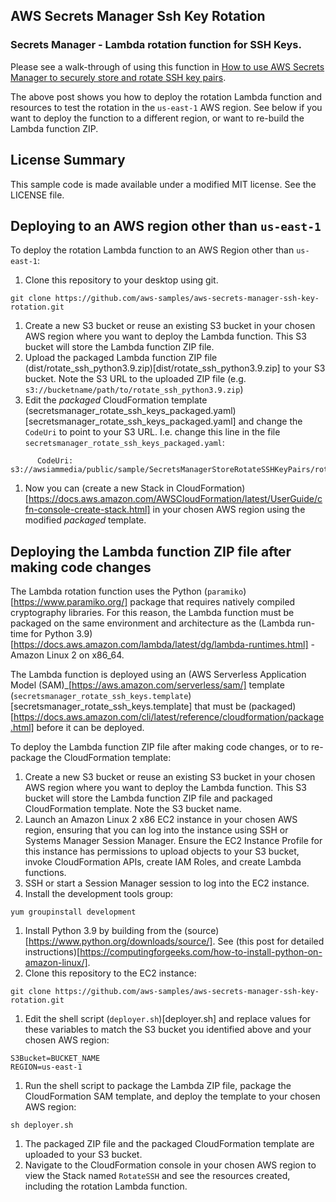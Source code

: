 ## AWS Secrets Manager Ssh Key Rotation

### Secrets Manager - Lambda rotation function for SSH Keys.
Please see a walk-through of using this function in [How to use AWS Secrets Manager to securely store and rotate SSH key pairs](https://aws.amazon.com/blogs/security/how-to-use-aws-secrets-manager-securely-store-rotate-ssh-key-pairs/).

The above post shows you how to deploy the rotation Lambda function and resources to test the rotation in the ``us-east-1`` AWS region. See below if you want to deploy the function to a different region, or want to re-build the Lambda function ZIP.

## License Summary

This sample code is made available under a modified MIT license. See the LICENSE file.


## Deploying to an AWS region other than ``us-east-1``
To deploy the rotation Lambda function to an AWS Region other than ``us-east-1``:

1. Clone this repository to your desktop using git.
```
git clone https://github.com/aws-samples/aws-secrets-manager-ssh-key-rotation.git
```
1. Create a new S3 bucket or reuse an existing S3 bucket in your chosen AWS region where you want to deploy the Lambda function. This S3 bucket will store the Lambda function ZIP file.
1. Upload the packaged Lambda function ZIP file (dist/rotate_ssh_python3.9.zip)[dist/rotate_ssh_python3.9.zip] to your S3 bucket. Note the S3 URL to the uploaded ZIP file (e.g. ``s3://bucketname/path/to/rotate_ssh_python3.9.zip``)
1. Edit the *packaged* CloudFormation template (secretsmanager_rotate_ssh_keys_packaged.yaml)[secretsmanager_rotate_ssh_keys_packaged.yaml] and change the ``CodeUri`` to point to your S3 URL. I.e. change this line in the file ``secretsmanager_rotate_ssh_keys_packaged.yaml``:
```
      CodeUri: s3://awsiammedia/public/sample/SecretsManagerStoreRotateSSHKeyPairs/rotate_ssh.zip
```
1. Now you can (create a new Stack in CloudFormation)[https://docs.aws.amazon.com/AWSCloudFormation/latest/UserGuide/cfn-console-create-stack.html] in your chosen AWS region using the modified *packaged* template.

## Deploying the Lambda function ZIP file after making code changes
The Lambda rotation function uses the Python (``paramiko``)[https://www.paramiko.org/] package that requires natively compiled cryptography libraries. For this reason, the Lambda function must be packaged on the same environment and architecture as the (Lambda run-time for Python 3.9)[https://docs.aws.amazon.com/lambda/latest/dg/lambda-runtimes.html] - Amazon Linux 2 on x86_64.

The Lambda function is deployed using an (AWS Serverless Application Model (SAM)_[https://aws.amazon.com/serverless/sam/] template (``secretsmanager_rotate_ssh_keys.template``)[secretsmanager_rotate_ssh_keys.template] that must be (packaged)[https://docs.aws.amazon.com/cli/latest/reference/cloudformation/package.html] before it can be deployed.

To deploy the Lambda function ZIP file after making code changes, or to re-package the CloudFormation template:

1. Create a new S3 bucket or reuse an existing S3 bucket in your chosen AWS region where you want to deploy the Lambda function. This S3 bucket will store the Lambda function ZIP file and packaged CloudFormation template. Note the S3 bucket name.
1. Launch an Amazon Linux 2 x86 EC2 instance in your chosen AWS region, ensuring that you can log into the instance using SSH or Systems Manager Session Manager. Ensure the EC2 Instance Profile for this instance has permissions to upload objects to your S3 bucket, invoke CloudFormation APIs, create IAM Roles, and create Lambda functions.
1. SSH or start a Session Manager session to log into the EC2 instance.
1. Install the development tools group:
```
yum groupinstall development
```
1. Install Python 3.9 by building from the (source)[https://www.python.org/downloads/source/]. See (this post for detailed instructions)[https://computingforgeeks.com/how-to-install-python-on-amazon-linux/].
1. Clone this repository to the EC2 instance:
```
git clone https://github.com/aws-samples/aws-secrets-manager-ssh-key-rotation.git
```
1. Edit the shell script (``deployer.sh``)[deployer.sh] and replace values for these variables to match the S3 bucket you identified above and your chosen AWS region:
```
S3Bucket=BUCKET_NAME
REGION=us-east-1
```
1. Run the shell script to package the Lambda ZIP file, package the CloudFormation SAM template, and deploy the template to your chosen AWS region:
```
sh deployer.sh
```
1. The packaged ZIP file and the packaged CloudFormation template are uploaded to your S3 bucket.
1. Navigate to the CloudFormation console in your chosen AWS region to view the Stack named ``RotateSSH`` and see the resources created, including the rotation Lambda function.
